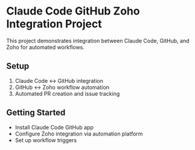 # Claude Code GitHub Zoho Integration Project

This project demonstrates integration between Claude Code, GitHub, and Zoho for automated workflows.

## Setup
1. Claude Code ↔ GitHub integration
2. GitHub ↔ Zoho workflow automation
3. Automated PR creation and issue tracking

## Getting Started
- Install Claude Code GitHub app
- Configure Zoho integration via automation platform
- Set up workflow triggers